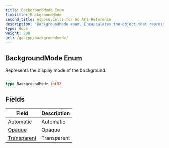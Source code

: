 ```yaml
---
title: BackgroundMode Enum 
linktitle: BackgroundMode
second_title: Aspose.Cells for Go API Reference
description: 'BackgroundMode enum. Encapsulates the object that represents backgroundmode in Go.'
type: docs
weight: 200
url: /go-cpp/backgroundmode/
---
```


## BackgroundMode Enum

Represents the display mode of the background.

```go

type BackgroundMode int32


```

## Fields

| Field | Description |
| --- | --- |
|[Automatic](./automatic/) | Automatic | 
|[Opaque](./opaque/) | Opaque | 
|[Transparent](./transparent/) | Transparent | 
